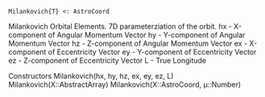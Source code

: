 ```
Milankovich{T} <: AstroCoord
```

Milankovich Orbital Elements. 7D parameterziation of the orbit. hx - X-component of Angular Momentum Vector hy - Y-component of Angular Momentum Vector hz - Z-component of Angular Momentum Vector ex - X-component of Eccentricity Vector ey - Y-component of Eccentricity Vector ez - Z-component of Eccentricity Vector L - True Longitude

Constructors Milankovich(hx, hy, hz, ex, ey, ez, L) Milankovich(X::AbstractArray) Milankovich(X::AstroCoord, μ::Number)
